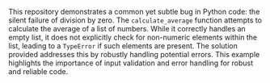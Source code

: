 This repository demonstrates a common yet subtle bug in Python code: the silent failure of division by zero.  The `calculate_average` function attempts to calculate the average of a list of numbers. While it correctly handles an empty list, it does not explicitly check for non-numeric elements within the list, leading to a `TypeError` if such elements are present. The solution provided addresses this by robustly handling potential errors. This example highlights the importance of input validation and error handling for robust and reliable code.
